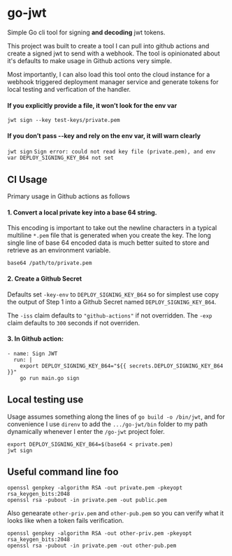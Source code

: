 # go-jwt
Simple Go cli tool for signing **and decoding** jwt tokens.

This project was built to create a tool I can pull into github actions and create a signed jwt to send with a webhook. The tool is opinionated about it's defaults to make usage in Github actions very simple.

Most importantly, I can also load this tool onto the cloud instance for a webhook triggered deployment manager service and generate tokens for local testing and verfication of the handler.

#### If you explicitly provide a file, it won’t look for the env var
`jwt sign --key test-keys/private.pem`

#### If you don’t pass --key and rely on the env var, it will warn clearly
`jwt sign`
`Sign error: could not read key file (private.pem), and env var DEPLOY_SIGNING_KEY_B64 not set`

## CI Usage
Primary usage in Github actions as follows
#### 1. Convert a local private key into a base 64 string.
This encoding is important to take out the newline characters in a typical multiline `*.pem` file that is generated when you create the key. The long single line of base 64 encoded data is much better suited to store and retrieve as an environment variable.
```
base64 /path/to/private.pem
```
#### 2. Create a Github Secret
Defaults set `-key-env` to `DEPLOY_SIGNING_KEY_B64` so for simplest use copy the output of Step 1 into a Github Secret named `DEPLOY_SIGNING_KEY_B64`.

The `-iss` claim defaults to `"github-actions"` if not overridden.
The `-exp` claim defaults to `300` seconds if not overriden.

#### 3. In Github action:
```
- name: Sign JWT
  run: |
    export DEPLOY_SIGNING_KEY_B64="${{ secrets.DEPLOY_SIGNING_KEY_B64 }}"
    go run main.go sign 
```

## Local testing use
Usage assumes something along the lines of `go build -o /bin/jwt`, and for convenience I use `direnv` to add the `.../go-jwt/bin` folder to my path dynamically whenever I enter the `/go-jwt` project foler.
```
export DEPLOY_SIGNING_KEY_B64=$(base64 < private.pem)
jwt sign
```

## Useful command line foo

```
openssl genpkey -algorithm RSA -out private.pem -pkeyopt rsa_keygen_bits:2048
openssl rsa -pubout -in private.pem -out public.pem
```

Also genearate `other-priv.pem` and `other-pub.pem` so you can verify what it looks like when a token fails verification.
```
openssl genpkey -algorithm RSA -out other-priv.pem -pkeyopt rsa_keygen_bits:2048
openssl rsa -pubout -in private.pem -out other-pub.pem
```

